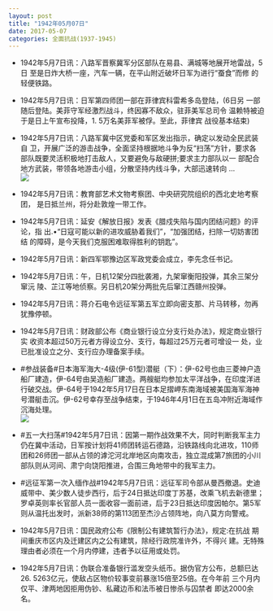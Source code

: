 ```yaml
---
layout: post
title: "1942年05月07日"
date: 2017-05-07
categories: 全面抗战(1937-1945)
---
```


<meta name="referrer" content="no-referrer" />

- 1942年5月7日讯：八路军晋察冀军分区部队在易县、满城等地展开地雷战，5日 至是日炸大桥一座，汽车一辆，在平山附近破坏日军为进行“蚕食”而修 的轻便铁路。 

- 1942年5月7日讯：日军第四师团一部在菲律宾科雷希多岛登陆，(6日另 一部随后登陆。美菲守军经激烈战斗，终因寡不敌众，驻菲美军总司令 温赖特被迫于是日上午宣布投降，1. 5万名美菲军被俘。至此，菲律宾 战役基本结束) 

- 1942年5月7日讯：八路军冀中区党委和军区发出指示，确定以发动全民武装自 卫，开展广泛的游击战争，全面坚持根据地斗争为反“扫荡”方针，要求各 部队既要灵活积极地打击敌人，又要避免与敌硬拼;要求主力部队以一 部配合地方武装，带领各地游击小组，分散坚持内线斗争，大部迅速转向 ... <br/><img src="https://wx1.sinaimg.cn/large/aca367d8ly1ffd3js549bj20c809z74c.jpg" />

- 1942年5月7日讯：教育部艺术文物考察团、中央研究院组织的西北史地考察团， 是日抵兰州，将分赴敦煌一带工作。 

- 1942年5月7日讯：延安《解放日报》发表《腊戍失陷与国内团结问题》的评论，指 出.•“日寇可能以新的进攻威胁着我们”，“加强团结，扫除一切妨害团结 的障碍，是今天我们克服困难取得胜利的钥匙”。 

- 1942年5月7日讯：新四军鄂豫边区军政党委会成立，李先念任书记。 

- 1942年5月7日讯：午，日机12架分四批袭湘，九架窜衡阳投弹，其余三架分窜沅 陵、芷江等地侦察。另日机20架分两批先后窜江西赣州投弹。 

- 1942年5月7日讯：蒋介石电令远征军第五军立即向密支那、片马转移，勿再犹豫停顿。 

- 1942年5月7日讯：财政部公布《商业银行设立分支行处办法》，规定商业银行实 收资本超过50万元者方得设立分、支行，每超过25万元者可增设一 处，业已批准设立之分、支行应办理备案手续。 

- #参战装备#日本海军海大-4级(伊-61型)潜艇（下）：伊-62号也由三菱神户造船厂建造，伊-64号由吴造船厂建造。两艘艇均参加太平洋战争，在印度洋进行破交战。伊-64号于1942年5月17日在日本足摺岬东南海域被美国海军海神号潜艇击沉。伊-62号幸存至战争结束，于1946年4月1日在五岛冲附近海域作沉海处理。 <br/><img src="https://wx4.sinaimg.cn/large/aca367d8ly1ffckh6bcthj20go0b4wg2.jpg" />

- #五一大扫荡#1942年5月7日讯：因第一期作战效果不大，同时判断我军主力仍在冀中活动，日军按计划将41师团转运石德路，沿铁路线向北进攻，110师团和26师团一部从占领的滹沱河北岸地区向南攻击，独立混成第7旅团的小川部队则从河间、肃宁向饶阳推进，合围三角地带中的我军主力。 

- #远征军第一次入缅作战#1942年5月7日讯：远征军司令部从曼西撤退。史迪威带中、美少数人徒步西行，后于24日抵达印度丁苏基，改乘飞机去新德里；罗卓英则率长官部人员一面收容一面前进，后于23日抵达印度因帕尔。第5军则从温托出发时，派新38师的第113团至杰沙占领阵地，向八莫方向警戒。 

- 1942年5月7日讯：国民政府公布《限制公有建筑暂行办法》，规定:在抗战 期间重庆市区内及迁建区内之公有建筑，除经行政院准许外，不得兴 建。无特殊理由者必须在一个月内停建，违者予以征用或处罚。 

- 1942年5月7日讯：伪联合准备银行滥发空头纸币。据伪官方公布，总额巳达 26. 5263亿元，使敌占区物价较事变前暴涨15倍至25倍。在今年前 三个月内仅平、津两地因拒用伪钞、私藏边币和法币被日惨杀与囚禁者 即达2000余名。 

